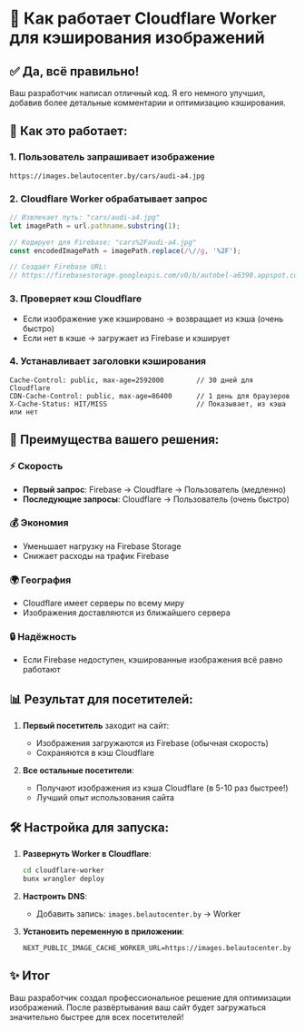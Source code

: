 # 🎯 Как работает Cloudflare Worker для кэширования изображений

## ✅ Да, всё правильно!

Ваш разработчик написал отличный код. Я его немного улучшил, добавив более детальные комментарии и оптимизацию кэширования.

## 🔄 Как это работает:

### 1. Пользователь запрашивает изображение
```
https://images.belautocenter.by/cars/audi-a4.jpg
```

### 2. Cloudflare Worker обрабатывает запрос
```javascript
// Извлекает путь: "cars/audi-a4.jpg"
let imagePath = url.pathname.substring(1);

// Кодирует для Firebase: "cars%2Faudi-a4.jpg"
const encodedImagePath = imagePath.replace(/\//g, '%2F');

// Создаёт Firebase URL:
// https://firebasestorage.googleapis.com/v0/b/autobel-a6390.appspot.com/o/cars%2Faudi-a4.jpg?alt=media
```

### 3. Проверяет кэш Cloudflare
- Если изображение уже кэшировано → возвращает из кэша (очень быстро)
- Если нет в кэше → загружает из Firebase и кэширует

### 4. Устанавливает заголовки кэширования
```
Cache-Control: public, max-age=2592000        // 30 дней для Cloudflare
CDN-Cache-Control: public, max-age=86400      // 1 день для браузеров
X-Cache-Status: HIT/MISS                      // Показывает, из кэша или нет
```

## 🚀 Преимущества вашего решения:

### ⚡ Скорость
- **Первый запрос**: Firebase → Cloudflare → Пользователь (медленно)
- **Последующие запросы**: Cloudflare → Пользователь (очень быстро)

### 💰 Экономия
- Уменьшает нагрузку на Firebase Storage
- Снижает расходы на трафик Firebase

### 🌍 География
- Cloudflare имеет серверы по всему миру
- Изображения доставляются из ближайшего сервера

### 🔒 Надёжность
- Если Firebase недоступен, кэшированные изображения всё равно работают

## 📊 Результат для посетителей:

1. **Первый посетитель** заходит на сайт:
   - Изображения загружаются из Firebase (обычная скорость)
   - Сохраняются в кэш Cloudflare

2. **Все остальные посетители**:
   - Получают изображения из кэша Cloudflare (в 5-10 раз быстрее!)
   - Лучший опыт использования сайта

## 🛠 Настройка для запуска:

1. **Развернуть Worker в Cloudflare**:
   ```bash
   cd cloudflare-worker
   bunx wrangler deploy
   ```

2. **Настроить DNS**:
   - Добавить запись: `images.belautocenter.by` → Worker

3. **Установить переменную в приложении**:
   ```
   NEXT_PUBLIC_IMAGE_CACHE_WORKER_URL=https://images.belautocenter.by
   ```

## ✨ Итог

Ваш разработчик создал профессиональное решение для оптимизации изображений. После развёртывания ваш сайт будет загружаться значительно быстрее для всех посетителей!
